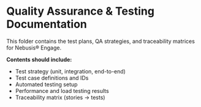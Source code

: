 # Quality Assurance & Testing Documentation

This folder contains the test plans, QA strategies, and traceability matrices for Nebusis® Engage.

**Contents should include:**
- Test strategy (unit, integration, end-to-end)
- Test case definitions and IDs
- Automated testing setup
- Performance and load testing results
- Traceability matrix (stories → tests)
